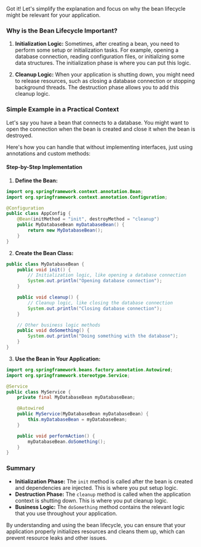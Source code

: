 Got it! Let's simplify the explanation and focus on why the bean lifecycle might be relevant for your application.

### Why is the Bean Lifecycle Important?

1. **Initialization Logic:** Sometimes, after creating a bean, you need to perform some setup or initialization tasks. For example, opening a database connection, reading configuration files, or initializing some data structures. The initialization phase is where you can put this logic.

2. **Cleanup Logic:** When your application is shutting down, you might need to release resources, such as closing a database connection or stopping background threads. The destruction phase allows you to add this cleanup logic.

### Simple Example in a Practical Context

Let's say you have a bean that connects to a database. You might want to open the connection when the bean is created and close it when the bean is destroyed.

Here's how you can handle that without implementing interfaces, just using annotations and custom methods:

#### Step-by-Step Implementation

1. **Define the Bean:**

```java
import org.springframework.context.annotation.Bean;
import org.springframework.context.annotation.Configuration;

@Configuration
public class AppConfig {
    @Bean(initMethod = "init", destroyMethod = "cleanup")
    public MyDatabaseBean myDatabaseBean() {
        return new MyDatabaseBean();
    }
}
```

2. **Create the Bean Class:**

```java
public class MyDatabaseBean {
    public void init() {
        // Initialization logic, like opening a database connection
        System.out.println("Opening database connection");
    }

    public void cleanup() {
        // Cleanup logic, like closing the database connection
        System.out.println("Closing database connection");
    }

    // Other business logic methods
    public void doSomething() {
        System.out.println("Doing something with the database");
    }
}
```

3. **Use the Bean in Your Application:**

```java
import org.springframework.beans.factory.annotation.Autowired;
import org.springframework.stereotype.Service;

@Service
public class MyService {
    private final MyDatabaseBean myDatabaseBean;

    @Autowired
    public MyService(MyDatabaseBean myDatabaseBean) {
        this.myDatabaseBean = myDatabaseBean;
    }

    public void performAction() {
        myDatabaseBean.doSomething();
    }
}
```

### Summary

- **Initialization Phase:** The `init` method is called after the bean is created and dependencies are injected. This is where you put setup logic.
- **Destruction Phase:** The `cleanup` method is called when the application context is shutting down. This is where you put cleanup logic.
- **Business Logic:** The `doSomething` method contains the relevant logic that you use throughout your application.

By understanding and using the bean lifecycle, you can ensure that your application properly initializes resources and cleans them up, which can prevent resource leaks and other issues.